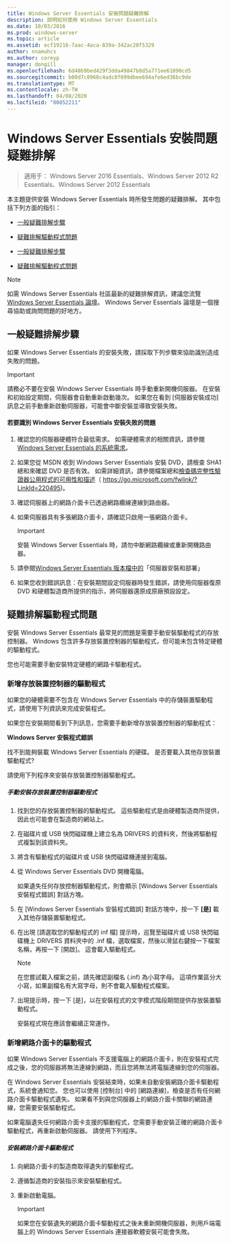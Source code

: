 ```yaml
---
title: Windows Server Essentials 安裝問題疑難排解
description: 說明如何使用 Windows Server Essentials
ms.date: 10/03/2016
ms.prod: windows-server
ms.topic: article
ms.assetid: ecf19216-7aac-4aca-839a-342ac28f5329
author: nnamuhcs
ms.author: coreyp
manager: dongill
ms.openlocfilehash: 6d48b9bed429f3dda49847b8d5a771ee61090cd5
ms.sourcegitcommit: b00d7c8968c4adc8f699dbee694afe6ed36bc9de
ms.translationtype: MT
ms.contentlocale: zh-TW
ms.lasthandoff: 04/08/2020
ms.locfileid: "80852211"
---
```

# <a name="troubleshoot-windows-server-essentials-installation"></a>Windows Server Essentials 安裝問題疑難排解

>適用于： Windows Server 2016 Essentials、Windows Server 2012 R2 Essentials、Windows Server 2012 Essentials

本主題提供安裝 Windows Server Essentials 時所發生問題的疑難排解。 其中包括下列方面的指引：  
  

-   [一般疑難排解步驟](Troubleshoot-Windows-Server-Essentials-installation.md#BKMK_GeneralTroubleshootingSteps)  
  
-   [疑難排解驅動程式問題](Troubleshoot-Windows-Server-Essentials-installation.md#BKMK_TroubleshootDrivers)  

-   [一般疑難排解步驟](Troubleshoot-Windows-Server-Essentials-installation.md#BKMK_GeneralTroubleshootingSteps)  
  
-   [疑難排解驅動程式問題](Troubleshoot-Windows-Server-Essentials-installation.md#BKMK_TroubleshootDrivers)  

  
> [!NOTE]
>  如需 Windows Server Essentials 社區最新的疑難排解資訊，建議您流覽[Windows Server Essentials 論壇](https://social.technet.microsoft.com/Forums/winserveressentials/threads)。 Windows Server Essentials 論壇是一個搜尋協助或詢問問題的好地方。  
  
##  <a name="general-troubleshooting-steps"></a><a name="BKMK_GeneralTroubleshootingSteps"></a>一般疑難排解步驟  
 如果 Windows Server Essentials 的安裝失敗，請採取下列步驟來協助識別造成失敗的問題。  
  
> [!IMPORTANT]
>  請務必不要在安裝 Windows Server Essentials 時手動重新開機伺服器。 在安裝和初始設定期間，伺服器會自動重新啟動幾次。 如果您在看到 [伺服器安裝成功] 訊息之前手動重新啟動伺服器，可能會中斷安裝並導致安裝失敗。  
  
#### <a name="to-identify-issues-in-a-failed-installation-of-windows-server-essentials"></a>若要識別 Windows Server Essentials 安裝失敗的問題  
  
1.  確認您的伺服器硬體符合最低需求。 如需硬體需求的相關資訊，請參閱[Windows Server Essentials 的系統需求](../get-started/system-requirements.md)。  
  
2.  如果您從 MSDN 收到 Windows Server Essentials 安裝 DVD，請檢查 SHA1 總和來確認 DVD 是否有效。 如需詳細資訊，請參閱檔案總和[檢查碼完整性驗證器公用程式的可用性和描述](https://go.microsoft.com/fwlink/?LinkId=220495)（ https://go.microsoft.com/fwlink/?LinkId=220495)。  
  
3.  確認伺服器上的網路介面卡已透過網路纜線連線到路由器。  
  
4.  如果伺服器具有多張網路介面卡，請確認只啟用一張網路介面卡。  
  
    > [!IMPORTANT]
    >  安裝 Windows Server Essentials 時，請勿中斷網路纜線或重新開機路由器。  
  
5.  請參閱[Windows Server Essentials 版本檔中的](../get-started/release-notes.md)「伺服器安裝和部署」  
  
6.  如果您收到錯誤訊息：在安裝期間設定伺服器時發生錯誤，請使用伺服器復原 DVD 和硬體製造商所提供的指示，將伺服器還原成原廠預設設定。  
  
##  <a name="troubleshoot-driver-issues"></a><a name="BKMK_TroubleshootDrivers"></a>疑難排解驅動程式問題  
 安裝 Windows Server Essentials 最常見的問題是需要手動安裝驅動程式的存放控制器。 Windows 包含許多存放裝置控制器的驅動程式，但可能未包含特定硬體的驅動程式。  
  
 您也可能需要手動安裝特定硬體的網路卡驅動程式。  
  
###  <a name="adding-drivers-for-storage-controllers"></a><a name="BKMK_StorageDrivers"></a>新增存放裝置控制器的驅動程式  
 如果您的硬體需要不包含在 Windows Server Essentials 中的存儲裝置驅動程式，請使用下列資訊來完成安裝程式。  
  
 如果您在安裝期間看到下列訊息，您需要手動新增存放裝置控制器的驅動程式：  
  
 **Windows Server 安裝程式錯誤**  
  
 找不到能夠裝載 Windows Server Essentials 的硬碟。 是否要載入其他存放裝置驅動程式?  
  
 請使用下列程序來安裝存放裝置控制器驅動程式。  
  
##### <a name="to-manually-install-a-storage-controller-driver"></a>手動安裝存放裝置控制器驅動程式  
  
1. 找到您的存放裝置控制器的驅動程式。 這些驅動程式是由硬體製造商所提供，因此也可能會在製造商的網站上。  
  
2. 在磁碟片或 USB 快閃磁碟機上建立名為 DRIVERS 的資料夾，然後將驅動程式複製到該資料夾。  
  
3. 將含有驅動程式的磁碟片或 USB 快閃磁碟機連接到電腦。  
  
4. 從 Windows Server Essentials DVD 開機電腦。  
  
    如果遺失任何存放控制器驅動程式，則會顯示 [Windows Server Essentials 安裝程式錯誤] 對話方塊。  
  
5. 在 [Windows Server Essentials 安裝程式錯誤] 對話方塊中，按一下 **[是]** 載入其他存儲裝置驅動程式。  
  
6. 在出現 [請選取您的驅動程式的 inf 檔] 提示時，巡覽至磁碟片或 USB 快閃磁碟機上 DRIVERS 資料夾中的 .inf 檔，選取檔案，然後以滑鼠右鍵按一下檔案名稱，再按一下 [開啟]。 這會載入驅動程式。  
  
   > [!NOTE]
   >  在您嘗試載入檔案之前，請先確認副檔名 (.inf) 為小寫字母。 這項作業區分大小寫，如果副檔名有大寫字母，則不會載入驅動程式檔案。  
  
7. 出現提示時，按一下 [是]，以在安裝程式的文字模式階段期間提供存放裝置驅動程式。  
  
   安裝程式現在應該會繼續正常運作。  
  
###  <a name="adding-drivers-for-network-adapters"></a><a name="BKMK_AddingNICdrivers"></a>新增網路介面卡的驅動程式  
 如果 Windows Server Essentials 不支援電腦上的網路介面卡，則在安裝程式完成之後，您的伺服器將無法連線到網路，而且您將無法將電腦連線到您的伺服器。  
  
 在 Windows Server Essentials 安裝結束時，如果未自動安裝網路介面卡驅動程式，系統會通知您。 您也可以使用 [控制台] 中的 [網路連線]，檢查是否有任何網路介面卡驅動程式遺失。 如果看不到與您伺服器上的網路介面卡關聯的網路連線，您需要安裝驅動程式。  
  
 如果電腦遺失任何網路介面卡支援的驅動程式，您需要手動安裝正確的網路介面卡驅動程式，再重新啟動伺服器。 請使用下列程序。  
  
##### <a name="to-install-a-network-adapter-driver"></a>安裝網路介面卡驅動程式  
  
1.  向網路介面卡的製造商取得遺失的驅動程式。  
  
2.  遵循製造商的安裝指示來安裝驅動程式。  
  
3.  重新啟動電腦。  
  
    > [!IMPORTANT]
    >  如果您在安裝遺失的網路介面卡驅動程式之後未重新開機伺服器，則用戶端電腦上的 Windows Server Essentials 連接器軟體安裝可能會失敗。
